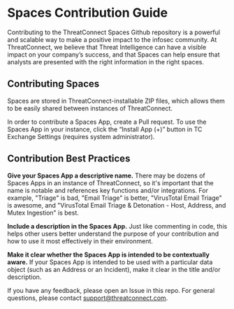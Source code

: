 # Spaces Contribution Guide

Contributing to the ThreatConnect Spaces Github repository is a powerful and scalable way to make a positive impact to the infosec community. At ThreatConnect, we believe that Threat Intelligence can have a visible impact on your company’s success, and that Spaces can help ensure that analysts are presented with the right information in the right spaces.

## Contributing Spaces

Spaces are stored in ThreatConnect-installable ZIP files, which allows them to be easily shared between instances of ThreatConnect.

In order to contribute a Spaces App, create a Pull request. To use the Spaces App in your instance, click the “Install App (+)” button in TC Exchange Settings (requires system administrator).

## Contribution Best Practices

**Give your Spaces App a descriptive name.** There may be dozens of Spaces Apps in an instance of ThreatConnect, so it's important that the name is notable and references key functions and/or integrations. For example, "Triage" is bad, "Email Triage" is better, "VirusTotal Email Triage" is awesome, and "VirusTotal Email Triage & Detonation - Host, Address, and Mutex Ingestion" is best.

**Include a description in the Spaces App.** Just like commenting in code, this helps other users better understand the purpose of your contribution and how to use it most effectively in their environment.

**Make it clear whether the Spaces App is intended to be contextually aware.** If your Spaces App is intended to be used with a particular data object (such as an Address or an Incident), make it clear in the title and/or description.

If you have any feedback, please open an Issue in this repo. For general questions, please contact support@threatconnect.com.
